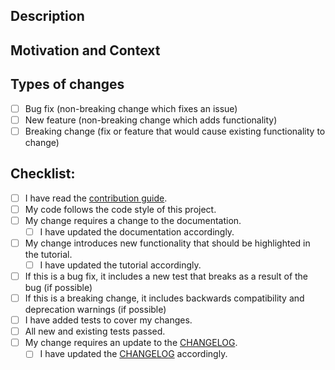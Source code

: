 <!--- Provide a general summary of your changes in the Title above -->

## Description
<!--- Describe your changes in detail -->

## Motivation and Context
<!--- Why is this change required? What problem does it solve? -->
<!--- If it fixes an open issue, please link to the issue here. -->

## Types of changes
<!--- What types of changes does your code introduce? Put an `x` in all the boxes that apply: -->
- [ ] Bug fix (non-breaking change which fixes an issue)
- [ ] New feature (non-breaking change which adds functionality)
- [ ] Breaking change (fix or feature that would cause existing functionality to change)

## Checklist:
<!--- Go over all the following points, and put an `x` in all the boxes that apply. -->
<!--- If you're unsure about any of these, don't hesitate to ask. We're here to help! -->
- [ ] I have read the [contribution guide](.github/CONTRIBUTING.md).
- [ ] My code follows the code style of this project.
- [ ] My change requires a change to the documentation.
  - [ ] I have updated the documentation accordingly.
- [ ] My change introduces new functionality that should be highlighted in the tutorial.
  - [ ] I have updated the tutorial accordingly.
- [ ] If this is a bug fix, it includes a new test that breaks as a result of the bug (if possible)
- [ ] If this is a breaking change, it includes backwards compatibility and deprecation warnings (if possible)
- [ ] I have added tests to cover my changes.
- [ ] All new and existing tests passed.
- [ ] My change requires an update to the [CHANGELOG](CHANGELOG.md).
  - [ ] I have updated the [CHANGELOG](CHANGELOG.md) accordingly.
